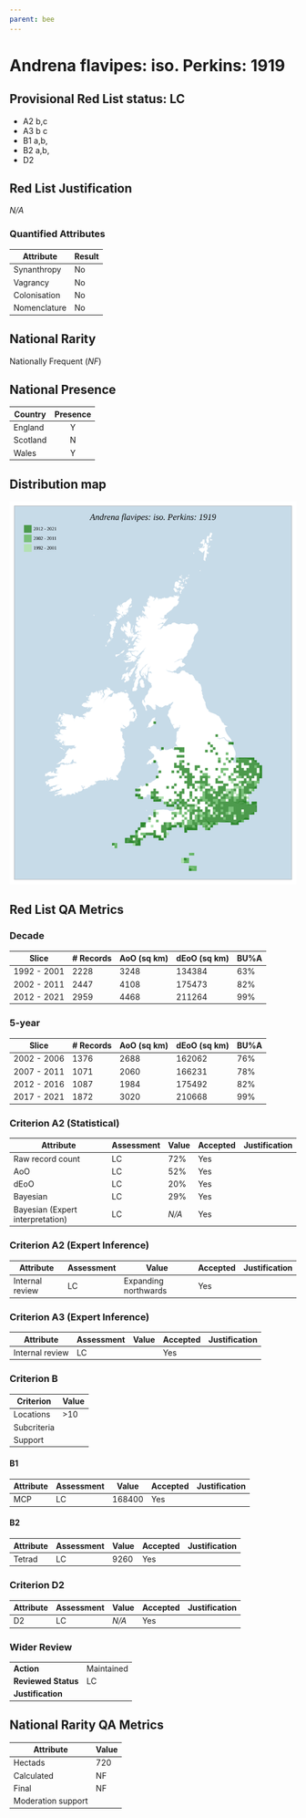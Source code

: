 ```yaml
---
parent: bee
---
```

# Andrena flavipes: iso. Perkins: 1919

## Provisional Red List status: LC
- A2 b,c
- A3 b
c
- B1 a,b, 
- B2 a,b, 
- D2

## Red List Justification
*N/A*
### Quantified Attributes
|Attribute|Result|
|---|---|
|Synanthropy|No|
|Vagrancy|No|
|Colonisation|No|
|Nomenclature|No|


## National Rarity
Nationally Frequent (*NF*)

## National Presence
|Country|Presence
|---|:-:|
|England|Y|
|Scotland|N|
|Wales|Y|


## Distribution map
![](../map/15.svg)

## Red List QA Metrics
### Decade
| Slice | # Records | AoO (sq km) | dEoO (sq km) |BU%A |
|---|---|---|---|---|
|1992 - 2001|2228|3248|134384|63%|
|2002 - 2011|2447|4108|175473|82%|
|2012 - 2021|2959|4468|211264|99%|
### 5-year
| Slice | # Records | AoO (sq km) | dEoO (sq km) |BU%A |
|---|---|---|---|---|
|2002 - 2006|1376|2688|162062|76%|
|2007 - 2011|1071|2060|166231|78%|
|2012 - 2016|1087|1984|175492|82%|
|2017 - 2021|1872|3020|210668|99%|
### Criterion A2 (Statistical)
|Attribute|Assessment|Value|Accepted|Justification
|---|---|---|---|---|
|Raw record count|LC|72%|Yes||
|AoO|LC|52%|Yes||
|dEoO|LC|20%|Yes||
|Bayesian|LC|29%|Yes||
|Bayesian (Expert interpretation)|LC|*N/A*|Yes||
### Criterion A2 (Expert Inference)
|Attribute|Assessment|Value|Accepted|Justification
|---|---|---|---|---|
|Internal review|LC|Expanding northwards|Yes||
### Criterion A3 (Expert Inference)
|Attribute|Assessment|Value|Accepted|Justification
|---|---|---|---|---|
|Internal review|LC||Yes||
### Criterion B
|Criterion| Value|
|---|---|
|Locations|>10|
|Subcriteria||
|Support||
#### B1
|Attribute|Assessment|Value|Accepted|Justification
|---|---|---|---|---|
|MCP|LC|168400|Yes||
#### B2
|Attribute|Assessment|Value|Accepted|Justification
|---|---|---|---|---|
|Tetrad|LC|9260|Yes||
### Criterion D2
|Attribute|Assessment|Value|Accepted|Justification
|---|---|---|---|---|
|D2|LC|*N/A*|Yes||
### Wider Review
|  |  |
|---|---|
|**Action**|Maintained|
|**Reviewed Status**|LC|
|**Justification**||


## National Rarity QA Metrics
|Attribute|Value|
|---|---|
|Hectads|720|
|Calculated|NF|
|Final|NF|
|Moderation support||



